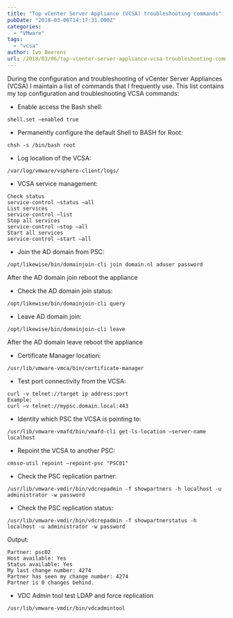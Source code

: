 ```yaml
---
title: "Top vCenter Server Appliance (VCSA) troubleshooting commands"
pubDate: "2018-03-06T14:17:31.000Z"
categories: 
  - "VMware"
tags: 
  - "vcsa"
author: Ivo Beerens
url: /2018/03/06/top-vcenter-server-appliance-vcsa-troubleshooting-commands/
---
```


During the configuration and troubleshooting of vCenter Server Appliances (VCSA) I maintain a list of commands that I frequently use. This list contains my top configuration and troubleshooting VCSA commands:

- Enable access the Bash shell:

``` 
shell.set –enabled true  
```

- Permanently configure the default Shell to BASH for Root:

``` 
chsh -s /bin/bash root  
```

- Log location of the VCSA:

``` 
/var/log/vmware/vsphere-client/logs/  
```

- VCSA service management:

``` 
Check status  
service-control –status –all  
List services  
service-control –list  
Stop all services  
service-control –stop –all  
Start all services  
service-control –start –all  
```

- Join the AD domain from PSC:

``` 
/opt/likewise/bin/domainjoin-cli join domain.nl aduser password  
```

After the AD domain join reboot the appliance

- Check the AD domain join status:

``` 
/opt/likewise/bin/domainjoin-cli query  
```

- Leave AD domain join:

``` 
/opt/likewise/bin/domainjoin-cli leave  
```

After the AD domain leave reboot the appliance

- Certificate Manager location:

``` 
/usr/lib/vmware-vmca/bin/certificate-manager  
```

- Test port connectivity from the VCSA:

``` 
curl -v telnet://target ip address:port  
Example:  
curl –v telnet://mypsc.domain.local:443  
```

- Identity which PSC the VCSA is pointing to:

``` 
/usr/lib/vmware-vmafd/bin/vmafd-cli get-ls-location –server-name localhost  
```

- Repoint the VCSA to another PSC:

``` 
cmsso-util repoint –repoint-psc "PSC01"  
```

- Check the PSC replication partner:

``` 
/usr/lib/vmware-vmdir/bin/vdcrepadmin -f showpartners -h localhost -u administrator -w password  
```

- Check the PSC replication status:

``` 
/usr/lib/vmware-vmdir/bin/vdcrepadmin -f showpartnerstatus -h localhost -u administrator -w password  
```

Output:

``` 
Partner: psc02  
Host available: Yes  
Status available: Yes  
My last change number: 4274  
Partner has seen my change number: 4274  
Partner is 0 changes behind.  
```

- VDC Admin tool test LDAP and force replication

``` 
/usr/lib/vmware-vmdir/bin/vdcadmintool  
```
